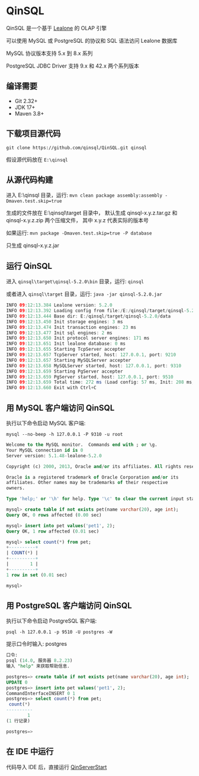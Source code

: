 # QinSQL

QinSQL 是一个基于 [Lealone](https://github.com/lealone/Lealone) 的 OLAP 引擎

可以使用 MySQL 或 PostgreSQL 的协议和 SQL 语法访问 Lealone 数据库

MySQL 协议版本支持 5.x 到 8.x 系列

PostgreSQL JDBC Driver 支持 9.x 和 42.x 两个系列版本


## 编译需要

* Git 2.32+
* JDK 17+
* Maven 3.8+


## 下载项目源代码

`git clone https://github.com/qinsql/QinSQL.git qinsql`

假设源代码放在 `E:\qinsql`


## 从源代码构建

进入 E:\qinsql 目录，运行: `mvn clean package assembly:assembly -Dmaven.test.skip=true`

生成的文件放在 E:\qinsql\target 目录中，
默认生成 qinsql-x.y.z.tar.gz 和 qinsql-x.y.z.zip 两个压缩文件，
其中 x.y.z 代表实际的版本号

如果运行: `mvn package -Dmaven.test.skip=true -P database`

只生成 qinsql-x.y.z.jar


## 运行 QinSQL

进入 `qinsql\target\qinsql-5.2.0\bin` 目录，运行: `qinsql`

或者进入 `qinsql\target` 目录，运行: `java -jar qinsql-5.2.0.jar`

```java
INFO 09:12:13.384 Lealone version: 5.2.0
INFO 09:12:13.392 Loading config from file:/E:/qinsql/target/qinsql-5.2.0/conf/qinsql.yaml
INFO 09:12:13.444 Base dir: E:/qinsql/target/qinsql-5.2.0/data
INFO 09:12:13.450 Init storage engines: 3 ms
INFO 09:12:13.474 Init transaction engines: 23 ms
INFO 09:12:13.477 Init sql engines: 2 ms
INFO 09:12:13.650 Init protocol server engines: 171 ms
INFO 09:12:13.651 Init lealone database: 0 ms
INFO 09:12:13.655 Starting TcpServer accepter
INFO 09:12:13.657 TcpServer started, host: 127.0.0.1, port: 9210
INFO 09:12:13.657 Starting MySQLServer accepter
INFO 09:12:13.658 MySQLServer started, host: 127.0.0.1, port: 9310
INFO 09:12:13.659 Starting PgServer accepter
INFO 09:12:13.659 PgServer started, host: 127.0.0.1, port: 9510
INFO 09:12:13.659 Total time: 272 ms (Load config: 57 ms, Init: 208 ms, Start: 7 ms)
INFO 09:12:13.660 Exit with Ctrl+C
```

## 用 MySQL 客户端访问 QinSQL

执行以下命令启动 MySQL 客户端:

`mysql --no-beep -h 127.0.0.1 -P 9310 -u root`

```sql
Welcome to the MySQL monitor.  Commands end with ; or \g.
Your MySQL connection id is 0
Server version: 5.1.48-lealone-5.2.0

Copyright (c) 2000, 2013, Oracle and/or its affiliates. All rights reserved.

Oracle is a registered trademark of Oracle Corporation and/or its
affiliates. Other names may be trademarks of their respective
owners.

Type 'help;' or '\h' for help. Type '\c' to clear the current input statement.

mysql> create table if not exists pet(name varchar(20), age int);
Query OK, 0 rows affected (0.00 sec)

mysql> insert into pet values('pet1', 2);
Query OK, 1 row affected (0.01 sec)

mysql> select count(*) from pet;
+----------+
| COUNT(*) |
+----------+
|        1 |
+----------+
1 row in set (0.01 sec)

mysql>
```


## 用 PostgreSQL 客户端访问 QinSQL

执行以下命令启动 PostgreSQL 客户端:

`psql -h 127.0.0.1 -p 9510 -U postgres -W`

提示口令时输入: postgres

```sql
口令:
psql (14.0, 服务器 8.2.23)
输入 "help" 来获取帮助信息.

postgres=> create table if not exists pet(name varchar(20), age int);
UPDATE 0
postgres=> insert into pet values('pet1', 2);
CommandInterfaceINSERT 0 1
postgres=> select count(*) from pet;
 count(*)
----------
        1
(1 行记录)

postgres=>
```


## 在 IDE 中运行

代码导入 IDE 后，直接运行 [QinServerStart](https://github.com/qinsql/QinSQL/blob/master/qinsql-test/src/test/java/org/qinsql/test/QinServerStart.java)

